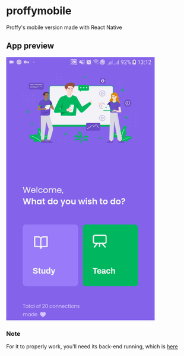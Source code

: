 # proffymobile
Proffy's mobile version made with React Native

## App preview
<img src="https://github.com/jotavcoelho/proffymobile/blob/master/proffymobile.gif?raw=true" width="400">

### Note
For it to properly work, you'll need its back-end running, which is [here](https://github.com/jotavcoelho/proffyserver/)
